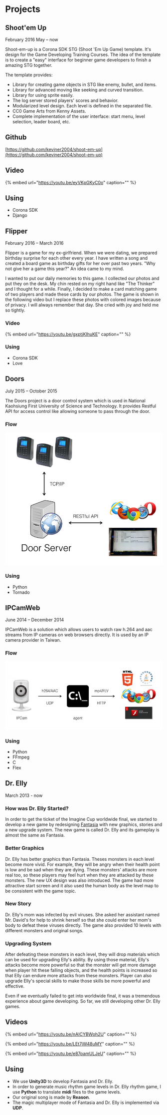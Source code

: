 # Projects

## Shoot'em Up

February 2016 May – now 

Shoot-em-up is a Corona SDK STG \(Shoot 'Em Up Game\) template. It's design for the Game Developing Training Courses. The idea of the template is to create a "easy" interface for beginner game developers to finish a amazing STG together.

The template provides:

* Library for creating game objects in STG like enemy, bullet, and items.
* Library for advanced moving like seeking and curved transition.
* Library for using sprite easily.
* The log server stored players' scores and behavior.
* Modularized level design. Each level is defined in the separated file.
* CC0 Game Arts from Kenny Assets.
* Complete implementation of the user interface: start menu, level selection, leader board, etc.

## Github

[https://github.com/keviner2004/shoot-em-up](https://github.com/keviner2004/shoot-em-up)

## Video

{% embed url="https://youtu.be/eyVKpGKyC0o" caption="" %}

## Using

* Corona SDK
* Django

## Flipper

February 2016 – March 2016   


Flipper is a game for my ex-girlfriend. When we were dating, we prepared birthday surprise for each other every year. I have written a song and created a board game as birthday gifts for her over past two years. "Why not give her a game this year?" An idea came to my mind.

I wanted to put our daily memories to this game. I collected our photos and put they on the desk. My chin rested on my right hand like "The Thinker" and I thought for a while. Finally, I decided to make a card matching game of two players and made these cards by our photos. The game is shown in the following video but I replace these photos with colored images because of privacy. I will always remember that day. She cried with joy and held me so tightly.

### Video

{% embed url="https://youtu.be/gxptjKIhuKE" caption="" %}

### Using

* Corona SDK
* Love

## Doors

July 2015 – October 2015 

The Doors project is a door control system which is used in National Kaohsiung First University of Science and Technology. It provides Restful API for access control like allowing someone to pass through the door. 

### Flow

![](.gitbook/assets/door-1.png)

### Using

* Python
* Tornado

## IPCamWeb

June 2014 – December 2014   


IPCamWeb is a solution which allows users to watch raw h.264 and aac streams from IP cameras on web browsers directly. It is used by an IP camera provider in Taiwan.

### Flow

![](.gitbook/assets/ipcamweb.png)

### Using

* Python
* FFmpeg
* C
* Flex

## Dr. Elly

March 2013 - now 

### How was Dr. Elly Started?

In order to get the ticket of the Imagine Cup worldwide final, we started to develop a new game by redesigning [Fantasia](https://github.com/keviner2004/resume/tree/668431c1e128bd288795c954135003b550a0f55f/awards.html#fantasia) with new graphics, stories and a new upgrade system. The new game is called Dr. Elly and its gameplay is almost the same as Fantasia.

### Better Graphics

Dr. Elly has better graphics than Fantasia. Theses monsters in each level become more vivid. For example, they will be angry when their health point is low and be sad when they are dying. These monsters' attacks are more real too, so these players may feel hurt when they are attacked by these monsters. The new UX design was also introduced. The game had more attractive start screen and it also used the human body as the level map to be consistent with the game topic.

### New Story

Dr. Elly's mom was infected by evil viruses. She asked her assistant named Mr. David's for help to shrink herself so that she could enter her mom's body to defeat these viruses directly. The game also provided 10 levels with different monsters and original songs.

### Upgrading System

After defeating these monsters in each level, they will drop materials which can be used for upgrading Elly's ability. By using those material, Elly's attacks become more powerful so that the monster will get more damage when player hit these falling objects, and the health points is increased so that Elly can endure more attacks from these monsters. Player can also upgrade Elly's special skills to make those skills be more powerful and effective.

Even if we eventually failed to get into worldwide final, it was a tremendous experience about game developing. So far, we still developing other Dr. Elly games.

## Videos

{% embed url="https://youtu.be/nAICYBWoh2U" caption="" %}

{% embed url="https://youtu.be/LEt7jW48uMY" caption="" %}

{% embed url="https://youtu.be/e87pamULJeU" caption="" %}

## Using

* We use **Unity3D** to develop Fantasia and Dr. Elly. 
* In order to generate music rhythm game levels in Dr. Elly rhythm game, I use **Python** to translate **midi** files to the game levels.
* Our original song is made by **Reason**.
* The magic multiplayer mode of Fantasia and Dr. Elly is implemented via **UDP**.

